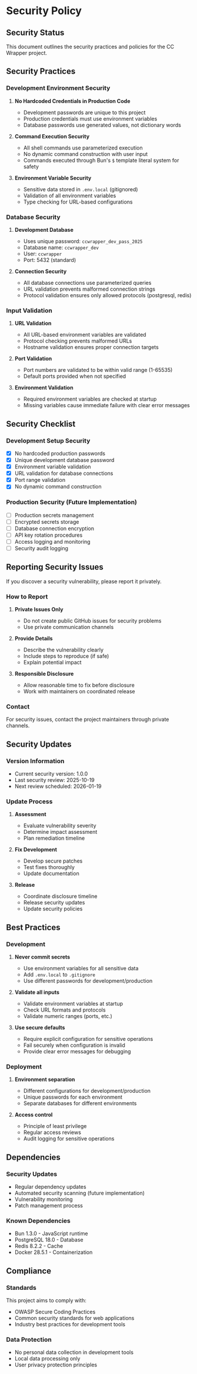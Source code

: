 # Security Policy

## Security Status

This document outlines the security practices and policies for the CC Wrapper
project.

## Security Practices

### Development Environment Security

1. **No Hardcoded Credentials in Production Code**
   - Development passwords are unique to this project
   - Production credentials must use environment variables
   - Database passwords use generated values, not dictionary words

2. **Command Execution Security**
   - All shell commands use parameterized execution
   - No dynamic command construction with user input
   - Commands executed through Bun's `$` template literal system for safety

3. **Environment Variable Security**
   - Sensitive data stored in `.env.local` (gitignored)
   - Validation of all environment variables
   - Type checking for URL-based configurations

### Database Security

1. **Development Database**
   - Uses unique password: `ccwrapper_dev_pass_2025`
   - Database name: `ccwrapper_dev`
   - User: `ccwrapper`
   - Port: 5432 (standard)

2. **Connection Security**
   - All database connections use parameterized queries
   - URL validation prevents malformed connection strings
   - Protocol validation ensures only allowed protocols (postgresql, redis)

### Input Validation

1. **URL Validation**
   - All URL-based environment variables are validated
   - Protocol checking prevents malformed URLs
   - Hostname validation ensures proper connection targets

2. **Port Validation**
   - Port numbers are validated to be within valid range (1-65535)
   - Default ports provided when not specified

3. **Environment Validation**
   - Required environment variables are checked at startup
   - Missing variables cause immediate failure with clear error messages

## Security Checklist

### Development Setup Security

- [x] No hardcoded production passwords
- [x] Unique development database password
- [x] Environment variable validation
- [x] URL validation for database connections
- [x] Port range validation
- [x] No dynamic command construction

### Production Security (Future Implementation)

- [ ] Production secrets management
- [ ] Encrypted secrets storage
- [ ] Database connection encryption
- [ ] API key rotation procedures
- [ ] Access logging and monitoring
- [ ] Security audit logging

## Reporting Security Issues

If you discover a security vulnerability, please report it privately.

### How to Report

1. **Private Issues Only**
   - Do not create public GitHub issues for security problems
   - Use private communication channels

2. **Provide Details**
   - Describe the vulnerability clearly
   - Include steps to reproduce (if safe)
   - Explain potential impact

3. **Responsible Disclosure**
   - Allow reasonable time to fix before disclosure
   - Work with maintainers on coordinated release

### Contact

For security issues, contact the project maintainers through private channels.

## Security Updates

### Version Information

- Current security version: 1.0.0
- Last security review: 2025-10-19
- Next review scheduled: 2026-01-19

### Update Process

1. **Assessment**
   - Evaluate vulnerability severity
   - Determine impact assessment
   - Plan remediation timeline

2. **Fix Development**
   - Develop secure patches
   - Test fixes thoroughly
   - Update documentation

3. **Release**
   - Coordinate disclosure timeline
   - Release security updates
   - Update security policies

## Best Practices

### Development

1. **Never commit secrets**
   - Use environment variables for all sensitive data
   - Add `.env.local` to `.gitignore`
   - Use different passwords for development/production

2. **Validate all inputs**
   - Validate environment variables at startup
   - Check URL formats and protocols
   - Validate numeric ranges (ports, etc.)

3. **Use secure defaults**
   - Require explicit configuration for sensitive operations
   - Fail securely when configuration is invalid
   - Provide clear error messages for debugging

### Deployment

1. **Environment separation**
   - Different configurations for development/production
   - Unique passwords for each environment
   - Separate databases for different environments

2. **Access control**
   - Principle of least privilege
   - Regular access reviews
   - Audit logging for sensitive operations

## Dependencies

### Security Updates

- Regular dependency updates
- Automated security scanning (future implementation)
- Vulnerability monitoring
- Patch management process

### Known Dependencies

- Bun 1.3.0 - JavaScript runtime
- PostgreSQL 18.0 - Database
- Redis 8.2.2 - Cache
- Docker 28.5.1 - Containerization

## Compliance

### Standards

This project aims to comply with:

- OWASP Secure Coding Practices
- Common security standards for web applications
- Industry best practices for development tools

### Data Protection

- No personal data collection in development tools
- Local data processing only
- User privacy protection principles
